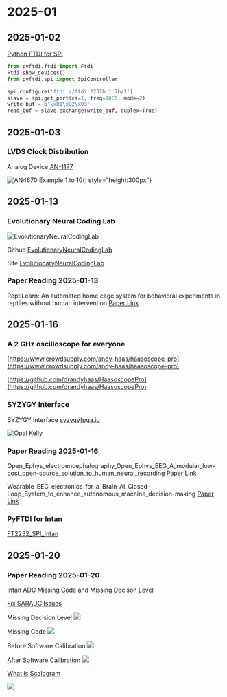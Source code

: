 
# 2025-01

## 2025-01-02

[Python FTDI for SPI](https://www.alexallmont.com/spi-refresher/)

``` py
from pyftdi.ftdi import Ftdi
Ftdi.show_devices()
from pyftdi.spi import SpiController

spi.configure('ftdi://ftdi:2232h:1:7b/1')
slave = spi.get_port(cs=1, freq=10E6, mode=2)
write_buf = b'\x01\x02\x03'
read_buf = slave.exchange(write_buf, duplex=True)
```

## 2025-01-03

### LVDS Clock Distribution

Analog Device [AN-1177](https://www.analog.com/en/resources/app-notes/an-1177.html)

![AN4670 Example 1 to 10](images/2025/AN4670.PNG){: style="height:300px"}

## 2025-01-13

### Evolutionary Neural Coding Lab

![EvolutionaryNeuralCodingLab](images/2025/Screenshot%20from%202025-01-13%2009-45-40.png)

Github [EvolutionaryNeuralCodingLab](https://github.com/EvolutionaryNeuralCodingLab)

Site [EvolutionaryNeuralCodingLab](https://www.evolutionaryneuralcodinglab.sites.tau.ac.il/)

### Paper Reading 2025-01-13

ReptiLearn: An automated home cage system for behavioral experiments in reptiles without human intervention [Paper Link](https://journals.plos.org/plosbiology/article?id=10.1371/journal.pbio.3002411)

## 2025-01-16

### A 2 GHz oscilloscope for everyone

[https://www.crowdsupply.com/andy-haas/haasoscope-pro](https://www.crowdsupply.com/andy-haas/haasoscope-pro)

[https://github.com/drandyhaas/HaasoscopePro](https://github.com/drandyhaas/HaasoscopePro)

### SYZYGY Interface

SYZYGY Interface [syzygyfpga.io](https://syzygyfpga.io/)

![Opal Kelly](images/2025/syzygy-brain-peripherals_jpg_md-xl.jpg)

### Paper Reading 2025-01-16

Open_Ephys_electroencephalography_Open_Ephys_EEG_A_modular_low-cost_open-source_solution_to_human_neural_recording [Paper Link](https://www.researchgate.net/publication/314305186_Open_Ephys_electroencephalography_Open_Ephys_EEG_A_modular_low-cost_open-source_solution_to_human_neural_recording)

Wearable_EEG_electronics_for_a_Brain-AI_Closed-Loop_System_to_enhance_autonomous_machine_decision-making [Paper Link](https://www.researchgate.net/publication/360954933_Wearable_EEG_electronics_for_a_Brain-AI_Closed-Loop_System_to_enhance_autonomous_machine_decision-making)

### PyFTDI for Intan

[FT2232_SPI_Intan](subtitles/FT2232_SPI_Intan.md)

## 2025-01-20

### Paper Reading 2025-01-20

[Intan ADC Missing Code and Missing Decison Level](papers/Barth_2024_J._Neural_Eng._21_044001.pdf)

[Fix SARADC Issues](papers/2012_JETTA_SARADC.pdf)

Missing Decision Level
![](images/2025/Screenshot%20from%202025-01-20%2016-36-13.png)

Missing Code
![](images/2025/Screenshot%20from%202025-01-20%2016-36-28.png)

Before Software Calibration
![](images/2025/Screenshot%20from%202025-01-20%2016-52-57.png)

After Software Calibration
![](images/2025/Screenshot%20from%202025-01-20%2016-53-28.png)

[What is Scalogram](https://zh.wikipedia.org/zh-tw/%E9%80%A3%E7%BA%8C%E5%B0%8F%E6%B3%A2%E8%BD%89%E6%8F%9B)

![](images/2025/Screenshot%20from%202025-01-20%2016-17-20.png)
